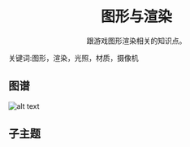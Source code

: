 <h1 align="center">图形与渲染</h1>
<p align="center">跟游戏图形渲染相关的知识点。</p>
<p">关键词:图形，渲染，光照，材质，摄像机</p>

## 图谱
![alt text](https://github.com/gonglei007/GameDevMind/blob/main/exports/1.1.1.图形与渲染.png?raw=true)

## 子主题
